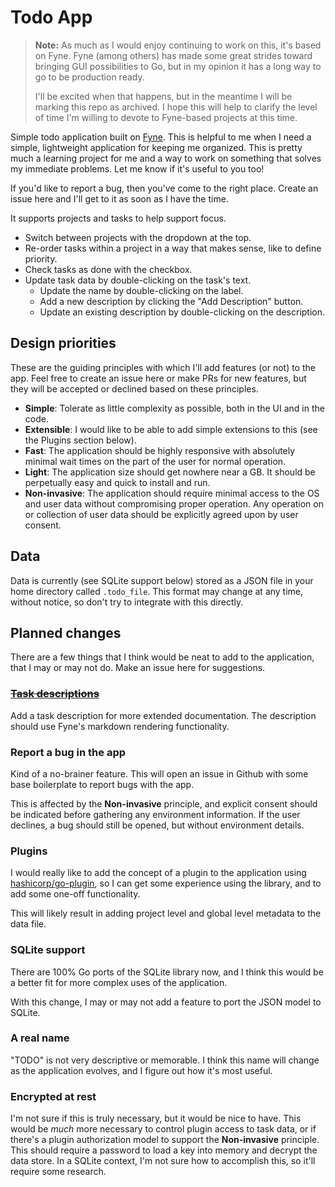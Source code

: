 # Todo App

> **Note:**
> As much as I would enjoy continuing to work on this, it's based on Fyne.
> Fyne (among others) has made some great strides toward bringing GUI possibilities to Go, but in my opinion it has a long way to go to be production ready.
> 
> I'll be excited when that happens, but in the meantime I will be marking this repo as archived.
> I hope this will help to clarify the level of time I'm willing to devote to Fyne-based projects at this time.

Simple todo application built on [Fyne](https://fyne.io/).
This is helpful to me when I need a simple, lightweight application for keeping me organized.
This is pretty much a learning project for me and a way to work on something that solves my immediate problems.
Let me know if it's useful to you too!

If you'd like to report a bug, then you've come to the right place.
Create an issue here and I'll get to it as soon as I have the time.

It supports projects and tasks to help support focus.
* Switch between projects with the dropdown at the top.
* Re-order tasks within a project in a way that makes sense, like to define priority.
* Check tasks as done with the checkbox.
* Update task data by double-clicking on the task's text.
  * Update the name by double-clicking on the label.
  * Add a new description by clicking the "Add Description" button.
  * Update an existing description by double-clicking on the description.

## Design priorities
These are the guiding principles with which I'll add features (or not) to the app.
Feel free to create an issue here or make PRs for new features, but they will be accepted or declined based on these principles.

* **Simple**: Tolerate as little complexity as possible, both in the UI and in the code.
* **Extensible**: I would like to be able to add simple extensions to this (see the Plugins section below).
* **Fast**: The application should be highly responsive with absolutely minimal wait times on the part of the user for normal operation.
* **Light**: The application size should get nowhere near a GB. It should be perpetually easy and quick to install and run. 
* **Non-invasive**: The application should require minimal access to the OS and user data without compromising proper operation. Any operation on or collection of user data should be explicitly agreed upon by user consent.

## Data
Data is currently (see SQLite support below) stored as a JSON file in your home directory called `.todo_file`.
This format may change at any time, without notice, so don't try to integrate with this directly.

## Planned changes
There are a few things that I think would be neat to add to the application, that I may or may not do.
Make an issue here for suggestions.

### ~~[Task descriptions](https://github.com/drognisep/todoapp/issues/3)~~
Add a task description for more extended documentation.
The description should use Fyne's markdown rendering functionality.

### Report a bug in the app
Kind of a no-brainer feature.
This will open an issue in Github with some base boilerplate to report bugs with the app.

This is affected by the **Non-invasive** principle, and explicit consent should be indicated before gathering any environment information.
If the user declines, a bug should still be opened, but without environment details.

### Plugins
I would really like to add the concept of a plugin to the application using [hashicorp/go-plugin](https://github.com/hashicorp/go-plugin), so I can get some experience using the library, and to add some one-off functionality.

This will likely result in adding project level and global level metadata to the data file.

### SQLite support
There are 100% Go ports of the SQLite library now, and I think this would be a better fit for more complex uses of the application.

With this change, I may or may not add a feature to port the JSON model to SQLite.

### A real name
"TODO" is not very descriptive or memorable.
I think this name will change as the application evolves, and I figure out how it's most useful.

### Encrypted at rest
I'm not sure if this is truly necessary, but it would be nice to have.
This would be *much* more necessary to control plugin access to task data, or if there's a plugin authorization model to support the **Non-invasive** principle.
This should require a password to load a key into memory and decrypt the data store.
In a SQLite context, I'm not sure how to accomplish this, so it'll require some research.
